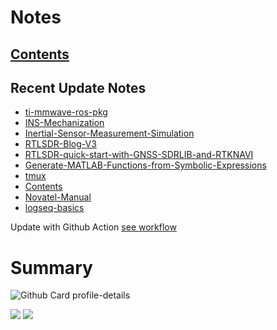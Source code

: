 <!--
**dino920135/dino920135** is a ✨ _special_ ✨ repository because its `README.md` (this file) appears on your GitHub profile.
-->
<!-- # About me -->
# Notes
## [Contents](https://dino920135.github.io/Notes/#/page/contents)
## Recent Update Notes
<!-- BLOG-POST-LIST:START -->
- [ti-mmwave-ros-pkg](https://dino920135.github.io/Notes//#/page/ti-mmwave-ros-pkg)
- [INS-Mechanization](https://dino920135.github.io/Notes//#/page/INS-Mechanization)
- [Inertial-Sensor-Measurement-Simulation](https://dino920135.github.io/Notes//#/page/Inertial-Sensor-Measurement-Simulation)
- [RTLSDR-Blog-V3](https://dino920135.github.io/Notes//#/page/RTLSDR-Blog-V3)
- [RTLSDR-quick-start-with-GNSS-SDRLIB-and-RTKNAVI](https://dino920135.github.io/Notes//#/page/RTLSDR-quick-start-with-GNSS-SDRLIB-and-RTKNAVI)
- [Generate-MATLAB-Functions-from-Symbolic-Expressions](https://dino920135.github.io/Notes//#/page/Generate-MATLAB-Functions-from-Symbolic-Expressions)
- [tmux](https://dino920135.github.io/Notes//#/page/tmux)
- [Contents](https://dino920135.github.io/Notes//#/page/Contents)
- [Novatel-Manual](https://dino920135.github.io/Notes//#/page/Novatel-Manual)
- [logseq-basics](https://dino920135.github.io/Notes//#/page/logseq-basics)
<!-- BLOG-POST-LIST:END -->

Update with Github Action [see workflow](https://github.com/dino920135/dino920135/tree/main/.github/workflows)

# Summary
![Github Card profile-details](http://github-profile-summary-cards.vercel.app/api/cards/profile-details?username=dino920135&theme=github_dark)

![](http://github-profile-summary-cards.vercel.app/api/cards/stats?username=dino920135&theme=github_dark) ![](http://github-profile-summary-cards.vercel.app/api/cards/repos-per-language?username=dino920135&theme=github_dark)
